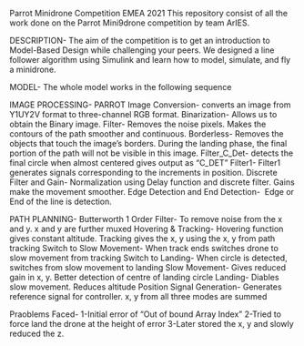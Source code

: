 Parrot Minidrone Competition EMEA 2021
This repository consist of all the work done on the Parrot Mini9drone competition by team ArIES.

DESCRIPTION- The aim of the competition is to get an introduction to Model-Based Design while challenging your peers. We designed a line follower algorithm using Simulink and learn how to model, simulate, and fly a minidrone.

MODEL- The whole model works in the following sequence

IMAGE PROCESSING-
PARROT Image Conversion- converts an image from Y1UY2V format to three-channel RGB format. 
Binarization- Allows us to obtain the Binary image.
Filter- Removes the noise pixels. Makes the contours of the path smoother and continuous.
Borderless-  Removes the objects that touch the image’s borders. During the landing phase, the final portion of the path will not be visible in this image.
Filter_C_Det- detects the final circle when almost centered gives output as “C_DET”
Filter1- Filter1 generates signals corresponding to the increments in position.
Discrete Filter and Gain- Normalization using Delay function and discrete filter. Gains make the movement smoother.
Edge Detection and End Detection-  Edge or End of the line is detection.

PATH PLANNING-
Butterworth 1 Order Filter- To remove noise from the x and y. x and y are further muxed 
Hovering & Tracking- Hovering function gives constant altitude. Tracking gives the x, y using the x, y from path tracking
Switch to Slow Movement- When track ends switches drone to slow  movement from tracking
Switch to Landing- When circle is detected, switches from slow movement to landing
Slow Movement- Gives reduced gain in x, y. Better detection of centre of landing circle
Landing- Diables slow movement. Reduces altitude
Position Signal Generation- Generates reference signal for controller. x, y from all three modes are summed

Praoblems Faced-
1-Initial error of “Out of bound Array Index”
2-Tried to force land the drone at the height of error
3-Later stored the x, y and slowly reduced the z.
